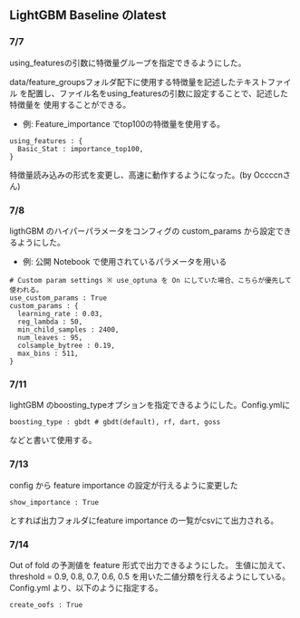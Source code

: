 ## LightGBM Baseline のlatest


### 7/7
using_featuresの引数に特徴量グループを指定できるようにした。

data/feature_groupsフォルダ配下に使用する特徴量を記述したテキストファイル
を配置し、ファイル名をusing_featuresの引数に設定することで、記述した特徴量を
使用することができる。

* 例: Feature_importance でtop100の特徴量を使用する。

```
using_features : {
  Basic_Stat : importance_top100,
}
```

特徴量読み込みの形式を変更し、高速に動作するようになった。(by Occccnさん)

### 7/8
ligthGBM のハイパーパラメータをコンフィグの custom_params から設定できるようにした。

* 例: 公開 Notebook で使用されているパラメータを用いる

```
# Custom param settings ※ use_optuna を On にしていた場合、こちらが優先して使われる。
use_custom_params : True
custom_params : {
  learning_rate : 0.03, 
  reg_lambda : 50,
  min_child_samples : 2400,
  num_leaves : 95,
  colsample_bytree : 0.19,
  max_bins : 511,
} 
```

### 7/11
lightGBM のboosting_typeオプションを指定できるようにした。Config.ymlに
```
boosting_type : gbdt # gbdt(default), rf, dart, goss
```
などと書いて使用する。

### 7/13
config から feature importance の設定が行えるように変更した
```
show_importance : True
```
とすれば出力フォルダにfeature importance の一覧がcsvにて出力される。

### 7/14
Out of fold の予測値を feature 形式で出力できるようにした。
生値に加えて、threshold = 0.9, 0.8, 0.7, 0.6, 0.5 を用いた二値分類を行えるようにしている。
Config.yml より、以下のように指定する。
```
create_oofs : True
```
